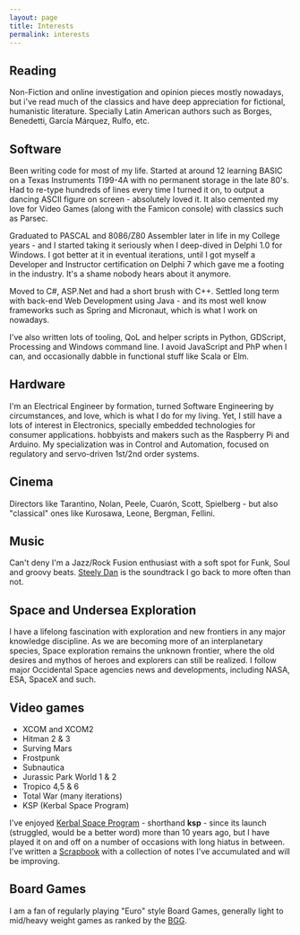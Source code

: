 ```yaml
---
layout: page
title: Interests
permalink: interests
---
```

## Reading
Non-Fiction and online investigation and opinion pieces mostly nowadays, but i've read much of the classics and have deep appreciation for fictional, humanistic literature. Specially Latin American authors such as Borges, Benedetti, García Márquez, Rulfo, etc.  

## Software
Been writing code for most of my life. Started at around 12 learning BASIC on a Texas Instruments TI99-4A with no permanent storage in the late 80's. Had to re-type hundreds of lines every time I turned it on, to output a dancing ASCII figure on screen - absolutely loved it. It also cemented my love for Video Games (along with the Famicon console) with classics such as Parsec.

Graduated to PASCAL and 8086/Z80 Assembler later in life in my College years - and I started taking it seriously when I deep-dived in Delphi 1.0 for Windows. I got better at it in eventual iterations, until I got myself a Developer and Instructor certification on Delphi 7 which gave me a footing in the industry. It's a shame nobody hears about it anymore.

Moved to C#, ASP.Net and had a short brush with C++. Settled long term with back-end Web Development using Java - and its most well know frameworks such as Spring and Micronaut, which is what I work on nowadays.

I've also written lots of tooling, QoL and helper scripts in Python, GDScript, Processing and Windows command line. I avoid JavaScript and PhP when I can, and occasionally dabble in functional stuff like Scala or Elm. 

## Hardware
I'm an Electrical Engineer by formation, turned Software Engineering by circumstances, and love, which is what I do for my living. Yet, I still have a lots of interest in Electronics, specially embedded technologies for consumer applications. hobbyists and makers such as the Raspberry Pi and Arduino. My specialization was in Control and Automation, focused on regulatory and servo-driven 1st/2nd order systems.  

## Cinema

Directors like Tarantino, Nolan, Peele, Cuarón, Scott, Spielberg - but also "classical" ones like Kurosawa, Leone, Bergman, Fellini.
      
## Music

Can't deny I'm a Jazz/Rock Fusion enthusiast with a soft spot for Funk, Soul and groovy beats. [Steely Dan][steely-dan] is the soundtrack I go back to more often than not.  

## Space and Undersea Exploration
I have a lifelong fascination with exploration and new frontiers in any major knowledge discipline. As we are becoming more of an interplanetary species, Space exploration remains the unknown frontier, where the old desires and mythos of heroes and explorers can still be realized.
I follow major Occidental Space agencies news and developments, including NASA, ESA, SpaceX and such.

## Video games

* XCOM and XCOM2
* Hitman 2 & 3
* Surving Mars
* Frostpunk
* Subnautica
* Jurassic Park World 1 & 2
* Tropico 4,5 & 6
* Total War (many iterations)
* KSP (Kerbal Space Program)

I've enjoyed [Kerbal Space Program][ksp-site] - shorthand **ksp** - since its launch (struggled, would be a better word) more than 10 years ago, but I have played it on and off on a number of occasions with long hiatus in between. I've written a [Scrapbook](ksp/scrapbook.md) with a collection of notes I've accumulated and will be improving.

## Board Games

I am a fan of regularly playing "Euro" style Board Games, generally light to mid/heavy weight games as ranked by the [BGG][bgg-site]. 

[ksp-site]: https://www.kerbalspaceprogram.com/
[bgg-site]: https://boardgamegeek.com/
[steely-dan]: https://www.steelydan.com/